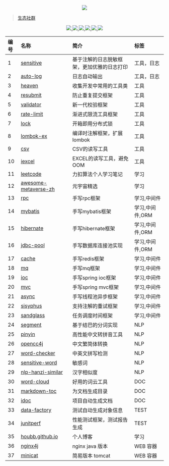 <p align="center">
  <a href="https://github.com/houbb">
    <img src="https://github-readme-stats.vercel.app/api?username=houbb&count_private=true&show_icons=true&hide=contribs&include_all_commits=true" />
  </a>
</p>

> [生态社群](https://mp.weixin.qq.com/s/rkSvXxiiLGjl3S-ZOZCr0Q)

<p align="center">
  <a href="https://www.jianshu.com/u/f151b42ebf74">
    <img src="https://img.shields.io/badge/📖%20简书地址-brightness.svg" />
  </a>
  <a href="https://mp.weixin.qq.com/s/anKaGDyzA6QZeEpb_8w1fg">
    <img src="https://img.shields.io/badge/🚀%20微信公众号-brightness.svg" />
  </a>
  <a href="https://juejin.cn/user/430664289368397/posts">
    <img src="https://img.shields.io/badge/📖%20掘金地址-brightness.svg" />
  </a>
  <a href="https://gitee.com/houbinbin">
    <img src="https://img.shields.io/badge/🐴%20码云地址-brightness.svg" />
  </a>
  <a href="https://www.toutiao.com/article/7068870481121886720/">
    <img src="https://img.shields.io/badge/📖%20头条地址-brightness.svg" />
  </a>
  <a href="https://www.zhihu.com/people/xi-jue-3-28/posts">
    <img src="https://img.shields.io/badge/📖%20知乎地址-brightness.svg" />
  </a>
</p>


| 编号 | 名称 | 简介 | 标签 |
|:----|:----|:----|:----|
| 1 | [sensitive](https://github.com/houbb/sensitive) | 基于注解的日志脱敏框架，更加优雅的日志打印 | 工具，日志 |
| 2 | [auto-log](https://github.com/houbb/auto-log) | 日志自动输出 | 工具，日志 |
| 3 | [heaven](https://github.com/houbb/heaven) | 收集开发中常用的工具类 | 工具 |
| 4 | [resubmit](https://github.com/houbb/resubmit) | 防止重复提交框架 | 工具 |
| 5 | [validator](https://github.com/houbb/validator) | 新一代校验框架 | 工具 |
| 6 | [rate-limit](https://github.com/houbb/rate-limit) | 渐进式限流工具框架 | 工具 |
| 7 | [lock](https://github.com/houbb/lock) | 开箱即用分布式锁 | 工具 |
| 8 | [lombok-ex](https://github.com/houbb/lombok-ex) | 编译时注解框架，扩展 lombok | 工具 |
| 9 | [csv](https://github.com/houbb/csv) | CSV的读写工具 | 工具 |
| 10 | [iexcel](https://github.com/houbb/iexcel) | EXCEL的读写工具，避免OOM | 工具 |
| 11 | [leetcode](https://github.com/houbb/leetcode) | 力扣算法个人学习笔记 | 学习 |
| 12 | [awesome-metaverse-zh](https://github.com/houbb/awesome-metaverse-zh) | 元宇宙精选 | 学习 |
| 13 | [rpc](https://github.com/houbb/rpc) | 手写rpc框架 | 学习,中间件 |
| 14 | [mybatis](https://github.com/houbb/mybatis) | 手写mybatis框架 | 学习,中间件,ORM |
| 15 | [hibernate](https://github.com/houbb/hibernate) | 手写hibernate框架 | 学习,中间件,ORM |
| 16 | [jdbc-pool](https://github.com/houbb/jdbc-pool) | 手写数据库连接池实现 | 学习,中间件,ORM |
| 17 | [cache](https://github.com/houbb/cache) | 手写redis框架 | 学习,中间件 |
| 18 | [mq](https://github.com/houbb/mq) | 手写mq框架 | 学习,中间件 |
| 19 | [ioc](https://github.com/houbb/ioc) | 手写spring ioc框架 | 学习,中间件 |
| 20 | [mvc](https://github.com/houbb/mvc) | 手写spring mvc框架 | 学习,中间件 |
| 21 | [async](https://github.com/houbb/async) | 手写线程池异步框架 | 学习,中间件 |
| 22 | [sisyphus](https://github.com/houbb/sisyphus) | 支持注解的重试框架 | 学习,中间件 |
| 23 | [sandglass](https://github.com/houbb/sandglass) | 任务调度时间框架 | 学习,中间件 |
| 24 | [segment](https://github.com/houbb/segment) | 基于结巴的分词实现 | NLP |
| 25 | [pinyin](https://github.com/houbb/pinyin) | 高性能中文转拼音工具 | NLP |
| 26 | [opencc4j](https://github.com/houbb/opencc4j) | 中文繁简体转换 | NLP |
| 27 | [word-checker](https://github.com/houbb/word-checker) | 中英文拼写检测 | NLP |
| 28 | [sensitive-word](https://github.com/houbb/sensitive-word) | 敏感词 | NLP |
| 29 | [nlp-hanzi-similar](https://github.com/houbb/nlp-hanzi-similar) | 汉字相似度 | NLP |
| 30 | [word-cloud](https://github.com/houbb/word-cloud) | 好用的词云工具 | DOC |
| 31 | [markdown-toc](https://github.com/houbb/markdown-toc) | 为文档生成目录 | DOC |
| 32 | [idoc](https://github.com/houbb/idoc) | 项目自动生成文档 | DOC |
| 33 | [data-factory](https://github.com/houbb/data-factory) | 测试自动生成对象信息 | TEST |
| 34 | [junitperf](https://github.com/houbb/junitperf) | 性能测试框架，测试报告生成 | TEST |
| 35 | [houbb.github.io](https://github.com/houbb/houbb.github.io) | 个人博客 | 学习 |
| 36 | [nginx4j](https://github.com/houbb/nginx4j) | nginx java 版本 | WEB 容器 |
| 37 | [minicat](https://github.com/houbb/minicat) | 简易版本 tomcat | WEB 容器 |
